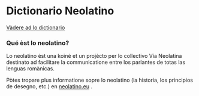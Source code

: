 # Dictionario Neolatino

[Vàdere ad lo dictionario](https://neolatino.github.io/dictionario/#/)

### Qué èst lo neolatino?

Lo neolatino èst una koinè et un projècto per lo collectivo Vía Neolatina destinato ad facilitare la communicatione entre los parlantes de totas las lenguas romànicas.

Pòtes tropare plus informatione sopre lo neolatino (la historia, los principios de desegno, etc.) en [neolatino.eu](https://neolatino.eu/) .